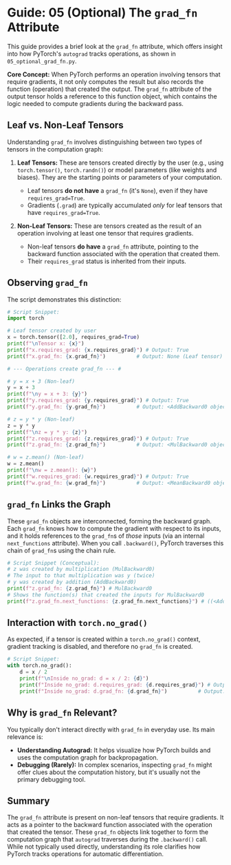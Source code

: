 # Guide: 05 (Optional) The `grad_fn` Attribute

This guide provides a brief look at the `grad_fn` attribute, which offers insight into how PyTorch's `autograd` tracks operations, as shown in `05_optional_grad_fn.py`.

**Core Concept:** When PyTorch performs an operation involving tensors that require gradients, it not only computes the result but also records the function (operation) that created the output. The `grad_fn` attribute of the output tensor holds a reference to this function object, which contains the logic needed to compute gradients during the backward pass.

## Leaf vs. Non-Leaf Tensors

Understanding `grad_fn` involves distinguishing between two types of tensors in the computation graph:

1. **Leaf Tensors:** These are tensors created directly by the user (e.g., using `torch.tensor()`, `torch.randn()`) or model parameters (like weights and biases). They are the starting points or parameters of your computation.

    - Leaf tensors **do not have** a `grad_fn` (it's `None`), even if they have `requires_grad=True`.
    - Gradients (`.grad`) are typically accumulated _only_ for leaf tensors that have `requires_grad=True`.

2. **Non-Leaf Tensors:** These are tensors created as the result of an operation involving at least one tensor that requires gradients.
    - Non-leaf tensors **do have** a `grad_fn` attribute, pointing to the backward function associated with the operation that created them.
    - Their `requires_grad` status is inherited from their inputs.

## Observing `grad_fn`

The script demonstrates this distinction:

```python
# Script Snippet:
import torch

# Leaf tensor created by user
x = torch.tensor([2.0], requires_grad=True)
print(f"\nTensor x: {x}")
print(f"x.requires_grad: {x.requires_grad}") # Output: True
print(f"x.grad_fn: {x.grad_fn}")          # Output: None (Leaf tensor)

# --- Operations create grad_fn --- #

# y = x + 3 (Non-leaf)
y = x + 3
print(f"\ny = x + 3: {y}")
print(f"y.requires_grad: {y.requires_grad}") # Output: True
print(f"y.grad_fn: {y.grad_fn}")          # Output: <AddBackward0 object ...>

# z = y * y (Non-leaf)
z = y * y
print(f"\nz = y * y: {z}")
print(f"z.requires_grad: {z.requires_grad}") # Output: True
print(f"z.grad_fn: {z.grad_fn}")          # Output: <MulBackward0 object ...>

# w = z.mean() (Non-leaf)
w = z.mean()
print(f"\nw = z.mean(): {w}")
print(f"w.requires_grad: {w.requires_grad}") # Output: True
print(f"w.grad_fn: {w.grad_fn}")          # Output: <MeanBackward0 object ...>
```

## `grad_fn` Links the Graph

These `grad_fn` objects are interconnected, forming the backward graph. Each `grad_fn` knows how to compute the gradient with respect to its inputs, and it holds references to the `grad_fn`s of _those_ inputs (via an internal `next_functions` attribute). When you call `.backward()`, PyTorch traverses this chain of `grad_fn`s using the chain rule.

```python
# Script Snippet (Conceptual):
# z was created by multiplication (MulBackward0)
# The input to that multiplication was y (twice)
# y was created by addition (AddBackward0)
print(f"z.grad_fn: {z.grad_fn}") # MulBackward0
# Shows the function(s) that created the inputs for MulBackward0
print(f"z.grad_fn.next_functions: {z.grad_fn.next_functions}") # ((<AddBackward0...>, 0), ...)
```

## Interaction with `torch.no_grad()`

As expected, if a tensor is created within a `torch.no_grad()` context, gradient tracking is disabled, and therefore no `grad_fn` is created.

```python
# Script Snippet:
with torch.no_grad():
    d = x / 2
    print(f"\nInside no_grad: d = x / 2: {d}")
    print(f"Inside no_grad: d.requires_grad: {d.requires_grad}") # Output: False
    print(f"Inside no_grad: d.grad_fn: {d.grad_fn}")          # Output: None
```

## Why is `grad_fn` Relevant?

You typically don't interact directly with `grad_fn` in everyday use. Its main relevance is:

- **Understanding Autograd:** It helps visualize how PyTorch builds and uses the computation graph for backpropagation.
- **Debugging (Rarely):** In complex scenarios, inspecting `grad_fn` might offer clues about the computation history, but it's usually not the primary debugging tool.

## Summary

The `grad_fn` attribute is present on non-leaf tensors that require gradients. It acts as a pointer to the backward function associated with the operation that created the tensor. These `grad_fn` objects link together to form the computation graph that `autograd` traverses during the `.backward()` call. While not typically used directly, understanding its role clarifies how PyTorch tracks operations for automatic differentiation.
